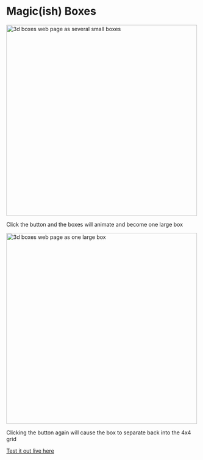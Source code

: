 <h1>Magic(ish) Boxes</h1>

<img width="500" alt="3d boxes web page as several small boxes" src="https://github.com/mattwheeler-dev/boxes/assets/105622101/26bb65ba-a196-471d-8935-db141d628a91">

<p>Click the button and the boxes will animate and become one large box</p>

<img width="500" alt="3d boxes web page as one large box" src="https://github.com/mattwheeler-dev/boxes/assets/105622101/23de71f1-9b4b-400d-96ce-19220772e50e">

<p>Clicking the button again will cause the box to separate back into the 4x4 grid</p>

<a href="https://mattwheeler-dev.github.io/boxes/" target="_blank">Test it out live here</a>
